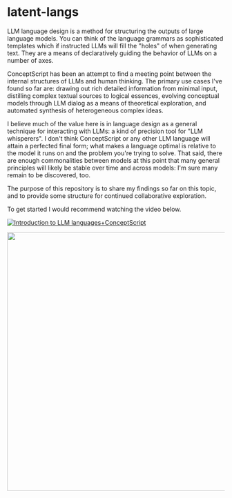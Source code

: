 # latent-langs

LLM language design is a method for structuring the outputs of large language models. You can think of the language grammars as sophisticated templates which if instructed LLMs will fill the "holes" of when generating text. They are a means of declaratively guiding the behavior of LLMs on a number of axes.

ConceptScript has been an attempt to find a meeting point between the internal structures of LLMs and human thinking. The primary use cases I've found so far are: drawing out rich detailed information from minimal input, distilling complex textual sources to logical essences, evolving conceptual models through LLM dialog as a means of theoretical exploration, and automated synthesis of heterogeneous complex ideas.

I believe much of the value here is in language design as a general technique for interacting with LLMs: a kind of precision tool for "LLM whisperers". I don't think ConceptScript or any other LLM language will attain a perfected final form; what makes a language optimal is relative to the model it runs on and the problem you're trying to solve. That said, there are enough commonalities between models at this point that many general principles will likely be stable over time and across models: I'm sure many remain to be discovered, too.

The purpose of this repository is to share my findings so far on this topic, and to provide some structure for continued collaborative exploration.

To get started I would recommend watching the video below.

[![Introduction to LLM languages+ConceptScript](https://i9.ytimg.com/vi/lmhvevCL7RU/maxresdefault.jpg?v=66736912&sqp=CMic7bMG&rs=AOn4CLDGuWTzrtlW3jv2dJOtqP5ffKyPnQ)](https://youtu.be/lmhvevCL7RU)

[<img src="[https://img.youtube.com/vi/VIDEO_ID/0.jpg](https://i9.ytimg.com/vi/lmhvevCL7RU/maxresdefault.jpg?v=66736912&sqp=CMic7bMG&rs=AOn4CLDGuWTzrtlW3jv2dJOtqP5ffKyPnQ)" width="600px">](https://youtu.be/lmhvevCL7RU "Introduction to LLM languages+ConceptScript")
 
